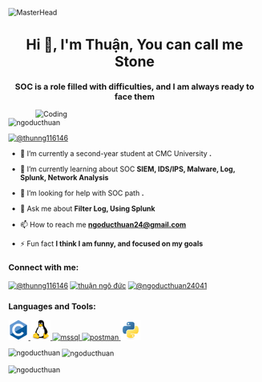 ![MasterHead](https://megatrends.su/wp-content/uploads/2021/07/cybersecurity.gif)
<h1 align="center">Hi 👋, I'm Thuận, You can call me Stone</h1>
<h3 align="center">SOC is a role filled with difficulties, and I am always ready to face them</h3>


<img align="right" alt="Coding" width="450" src="https://i.pinimg.com/originals/fc/71/63/fc71635c7f1b09ed30413f59bb749582.gif">

<p align="left"> <img src="https://komarev.com/ghpvc/?username=ngoducthuan&label=Profile%20views&color=0e75b6&style=flat" alt="ngoducthuan" /> </p>

<p align="left"> <a href="https://twitter.com/@thunng116146" target="blank"><img src="https://img.shields.io/twitter/follow/@thunng116146?logo=twitter&style=for-the-badge" alt="@thunng116146" /></a> </p>

- 🔭 I’m currently a second-year student at CMC University **.**

- 🌱 I’m currently learning about SOC **SIEM, IDS/IPS, Malware, Log, Splunk, Network Analysis**

- 🤝 I’m looking for help with SOC path **.**

- 💬 Ask me about **Filter Log, Using Splunk**

- 📫 How to reach me **ngoducthuan24@gmail.com**

- ⚡ Fun fact **I think I am funny, and focused on my goals**

<h3 align="left">Connect with me:</h3>
<p align="left">
<a href="https://twitter.com/@thunng116146" target="blank"><img align="center" src="https://raw.githubusercontent.com/rahuldkjain/github-profile-readme-generator/master/src/images/icons/Social/twitter.svg" alt="@thunng116146" height="30" width="40" /></a>
<a href="https://fb.com/thuận ngô đức" target="blank"><img align="center" src="https://raw.githubusercontent.com/rahuldkjain/github-profile-readme-generator/master/src/images/icons/Social/facebook.svg" alt="thuận ngô đức" height="30" width="40" /></a>
<a href="https://www.hackerrank.com/@ngoducthuan24041" target="blank"><img align="center" src="https://raw.githubusercontent.com/rahuldkjain/github-profile-readme-generator/master/src/images/icons/Social/hackerrank.svg" alt="@ngoducthuan24041" height="30" width="40" /></a>
</p>

<h3 align="left">Languages and Tools:</h3>
<p align="left"> <a href="https://www.cprogramming.com/" target="_blank" rel="noreferrer"> <img src="https://raw.githubusercontent.com/devicons/devicon/master/icons/c/c-original.svg" alt="c" width="40" height="40"/> </a> <a href="https://www.linux.org/" target="_blank" rel="noreferrer"> <img src="https://raw.githubusercontent.com/devicons/devicon/master/icons/linux/linux-original.svg" alt="linux" width="40" height="40"/> </a> <a href="https://www.microsoft.com/en-us/sql-server" target="_blank" rel="noreferrer"> <img src="https://www.svgrepo.com/show/303229/microsoft-sql-server-logo.svg" alt="mssql" width="40" height="40"/> </a> <a href="https://postman.com" target="_blank" rel="noreferrer"> <img src="https://www.vectorlogo.zone/logos/getpostman/getpostman-icon.svg" alt="postman" width="40" height="40"/> </a> <a href="https://www.python.org" target="_blank" rel="noreferrer"> <img src="https://raw.githubusercontent.com/devicons/devicon/master/icons/python/python-original.svg" alt="python" width="40" height="40"/> </a> </p>

<p><img align="left" src="https://github-readme-stats.vercel.app/api/top-langs?username=ngoducthuan&show_icons=true&locale=en&layout=compact" alt="ngoducthuan" /></p>

<p>&nbsp;<img align="center" src="https://github-readme-stats.vercel.app/api?username=ngoducthuan&show_icons=true&locale=en" alt="ngoducthuan" /></p>

<p><img align="center" src="https://github-readme-streak-stats.herokuapp.com/?user=ngoducthuan&" alt="ngoducthuan" /></p>
